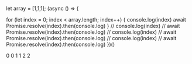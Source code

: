 let array = [1,1,1];
(async () => {

  for (let index = 0; index < array.length; index++) {
    console.log(index)
    await Promise.resolve(index).then(console.log)
  }
  // console.log(index)
  // await Promise.resolve(index).then(console.log)
  // console.log(index)
  // await Promise.resolve(index).then(console.log)
  // console.log(index)
  // await Promise.resolve(index).then(console.log)
})()

0
0
1
1
2
2
